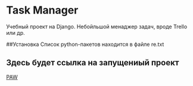 # Task Manager

Учебный проект на Django. Небойльшой менаджер задач, вроде Trello или др.

##Установка
Список python-пакетов находится в файле re.txt

## Здесь будет ссылка на запущениый проект
[PAW](http://blablabla.bla)
